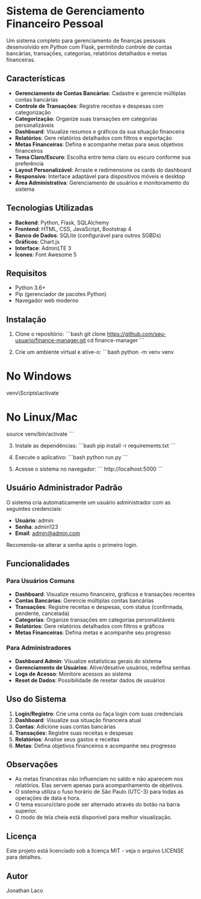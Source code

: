 # Sistema de Gerenciamento Financeiro Pessoal

Um sistema completo para gerenciamento de finanças pessoais desenvolvido em Python com Flask, permitindo controle de contas bancárias, transações, categorias, relatórios detalhados e metas financeiras.

## Características

- **Gerenciamento de Contas Bancárias**: Cadastre e gerencie múltiplas contas bancárias
- **Controle de Transações**: Registre receitas e despesas com categorização
- **Categorização**: Organize suas transações em categorias personalizáveis
- **Dashboard**: Visualize resumos e gráficos da sua situação financeira
- **Relatórios**: Gere relatórios detalhados com filtros e exportação
- **Metas Financeiras**: Defina e acompanhe metas para seus objetivos financeiros
- **Tema Claro/Escuro**: Escolha entre tema claro ou escuro conforme sua preferência
- **Layout Personalizável**: Arraste e redimensione os cards do dashboard
- **Responsivo**: Interface adaptável para dispositivos móveis e desktop
- **Área Administrativa**: Gerenciamento de usuários e monitoramento do sistema

## Tecnologias Utilizadas

- **Backend**: Python, Flask, SQLAlchemy
- **Frontend**: HTML, CSS, JavaScript, Bootstrap 4
- **Banco de Dados**: SQLite (configurável para outros SGBDs)
- **Gráficos**: Chart.js
- **Interface**: AdminLTE 3
- **Ícones**: Font Awesome 5

## Requisitos

- Python 3.6+
- Pip (gerenciador de pacotes Python)
- Navegador web moderno

## Instalação

1. Clone o repositório:
\`\`\`bash
git clone https://github.com/seu-usuario/finance-manager.git
cd finance-manager
\`\`\`

2. Crie um ambiente virtual e ative-o:
\`\`\`bash
python -m venv venv
# No Windows
venv\Scripts\activate
# No Linux/Mac
source venv/bin/activate
\`\`\`

3. Instale as dependências:
\`\`\`bash
pip install -r requirements.txt
\`\`\`

4. Execute o aplicativo:
\`\`\`bash
python run.py
\`\`\`

5. Acesse o sistema no navegador:
\`\`\`
http://localhost:5000
\`\`\`

## Usuário Administrador Padrão

O sistema cria automaticamente um usuário administrador com as seguintes credenciais:
- **Usuário**: admin
- **Senha**: admin123
- **Email**: admin@admin.com

Recomenda-se alterar a senha após o primeiro login.

## Funcionalidades

### Para Usuários Comuns

- **Dashboard**: Visualize resumo financeiro, gráficos e transações recentes
- **Contas Bancárias**: Gerencie múltiplas contas bancárias
- **Transações**: Registre receitas e despesas, com status (confirmada, pendente, cancelada)
- **Categorias**: Organize transações em categorias personalizáveis
- **Relatórios**: Gere relatórios detalhados com filtros e gráficos
- **Metas Financeiras**: Defina metas e acompanhe seu progresso

### Para Administradores

- **Dashboard Admin**: Visualize estatísticas gerais do sistema
- **Gerenciamento de Usuários**: Ative/desative usuários, redefina senhas
- **Logs de Acesso**: Monitore acessos ao sistema
- **Reset de Dados**: Possibilidade de resetar dados de usuários

## Uso do Sistema

1. **Login/Registro**: Crie uma conta ou faça login com suas credenciais
2. **Dashboard**: Visualize sua situação financeira atual
3. **Contas**: Adicione suas contas bancárias
4. **Transações**: Registre suas receitas e despesas
5. **Relatórios**: Analise seus gastos e receitas
6. **Metas**: Defina objetivos financeiros e acompanhe seu progresso

## Observações

- As metas financeiras não influenciam no saldo e não aparecem nos relatórios. Elas servem apenas para acompanhamento de objetivos.
- O sistema utiliza o fuso horário de São Paulo (UTC-3) para todas as operações de data e hora.
- O tema escuro/claro pode ser alternado através do botão na barra superior.
- O modo de tela cheia está disponível para melhor visualização.

## Licença

Este projeto está licenciado sob a licença MIT - veja o arquivo LICENSE para detalhes.

## Autor

Jonathan Laco
